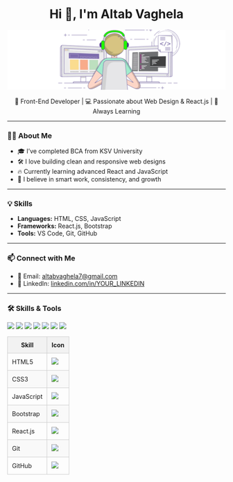 <h1 align="center">Hi 👋, I'm Altab Vaghela</h1>

<img src="https://raw.githubusercontent.com/leorrose/leorrose/master/readme_header.gif">
<p align="center">
  🚀 Front-End Developer | 💻 Passionate about Web Design & React.js | 🌱 Always Learning  
</p>

---

### 👨‍💻 About Me

- 🎓 I’ve completed BCA from KSV University
- 🛠️ I love building clean and responsive web designs
- 🔥 Currently learning advanced React and JavaScript
- 🎯 I believe in smart work, consistency, and growth

---

### 💡 Skills

- **Languages:** HTML, CSS, JavaScript  
- **Frameworks:** React.js, Bootstrap  
- **Tools:** VS Code, Git, GitHub  

---

### 📫 Connect with Me

- 📧 Email: altabvaghela7@gmail.com  
- 💼 LinkedIn: [linkedin.com/in/YOUR_LINKEDIN](https://linkedin.com/in/YOUR_LINKEDIN)

---


### 🛠️ Skills & Tools

<p>
  <img src="https://img.icons8.com/color/48/html-5.png" width="40px"/>
  <img src="https://img.icons8.com/color/48/css3.png" width="40px"/>
  <img src="https://img.icons8.com/color/48/javascript.png" width="40px"/>
  <img src="https://img.icons8.com/color/48/bootstrap.png" width="40px"/>
  <img src="https://img.icons8.com/color/48/react-native.png" width="40px"/>
  <img src="https://img.icons8.com/color/48/git.png" width="40px"/>
  <img src="https://img.icons8.com/ios-glyphs/48/000000/github.png" width="40px"/>
</p>

<table style="border-collapse: collapse; width: 100%;">
  <tr style="background-color: #f2f2f2;">
    <th style="border: 1px solid #ccc; padding: 10px;">Skill</th>
    <th style="border: 1px solid #ccc; padding: 10px;">Icon</th>
  </tr>
  <tr>
    <td style="border: 1px solid #ccc; padding: 10px;">HTML5</td>
    <td style="border: 1px solid #ccc; padding: 10px;"><img src="https://img.icons8.com/color/48/html-5.png" width="40px"/></td>
  </tr>
  <tr style="background-color: #f9f9f9;">
    <td style="border: 1px solid #ccc; padding: 10px;">CSS3</td>
    <td style="border: 1px solid #ccc; padding: 10px;"><img src="https://img.icons8.com/color/48/css3.png" width="40px"/></td>
  </tr>
  <tr>
    <td style="border: 1px solid #ccc; padding: 10px;">JavaScript</td>
    <td style="border: 1px solid #ccc; padding: 10px;"><img src="https://img.icons8.com/color/48/javascript.png" width="40px"/></td>
  </tr>
  <tr style="background-color: #f9f9f9;">
    <td style="border: 1px solid #ccc; padding: 10px;">Bootstrap</td>
    <td style="border: 1px solid #ccc; padding: 10px;"><img src="https://img.icons8.com/color/48/bootstrap.png" width="40px"/></td>
  </tr>
  <tr>
    <td style="border: 1px solid #ccc; padding: 10px;">React.js</td>
    <td style="border: 1px solid #ccc; padding: 10px;"><img src="https://img.icons8.com/color/48/react-native.png" width="40px"/></td>
  </tr>
  <tr style="background-color: #f9f9f9;">
    <td style="border: 1px solid #ccc; padding: 10px;">Git</td>
    <td style="border: 1px solid #ccc; padding: 10px;"><img src="https://img.icons8.com/color/48/git.png" width="40px"/></td>
  </tr>
  <tr>
    <td style="border: 1px solid #ccc; padding: 10px;">GitHub</td>
    <td style="border: 1px solid #ccc; padding: 10px;"><img src="https://img.icons8.com/ios-glyphs/48/000000/github.png" width="40px"/></td>
  </tr>
</table>

